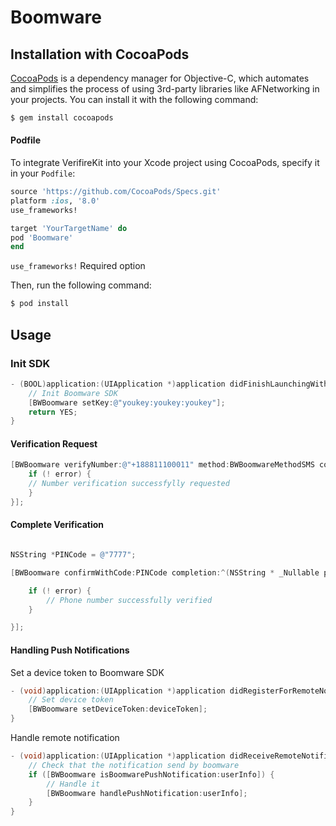 # Boomware

## Installation with CocoaPods

[CocoaPods](http://cocoapods.org) is a dependency manager for Objective-C, which automates and simplifies the process of using 3rd-party libraries like AFNetworking in your projects. You can install it with the following command:

```bash
$ gem install cocoapods
```

#### Podfile

To integrate VerifireKit into your Xcode project using CocoaPods, specify it in your `Podfile`:

```ruby
source 'https://github.com/CocoaPods/Specs.git'
platform :ios, '8.0'
use_frameworks!

target 'YourTargetName' do
pod 'Boomware'
end
```

`use_frameworks!` Required option


Then, run the following command:

```bash
$ pod install
```

## Usage

### Init SDK
```objective-c
- (BOOL)application:(UIApplication *)application didFinishLaunchingWithOptions:(NSDictionary *)launchOptions {
    // Init Boomware SDK
    [BWBoomware setKey:@"youkey:youkey:youkey"];
    return YES;
}
```

####  Verification Request

```objective-c
[BWBoomware verifyNumber:@"+188811100011" method:BWBoomwareMethodSMS completion:^(NSError * _Nullable error) {
    if (! error) {
    // Number verification successfylly requested
    }
}];

```


#### Complete Verification

```objective-c

NSString *PINCode = @"7777";

[BWBoomware confirmWithCode:PINCode completion:^(NSString * _Nullable phoneNumber, NSString * _Nullable requestId, NSError * _Nullable error) {

    if (! error) {
        // Phone number successfully verified
    }

}];
```

#### Handling Push Notifications

Set a device token to Boomware SDK

```objective-c
- (void)application:(UIApplication *)application didRegisterForRemoteNotificationsWithDeviceToken:(NSData *)deviceToken {
    // Set device token
    [BWBoomware setDeviceToken:deviceToken];
}
```

Handle remote notification

```objective-c
- (void)application:(UIApplication *)application didReceiveRemoteNotification:(NSDictionary *)userInfo fetchCompletionHandler:(void (^)(UIBackgroundFetchResult))completionHandler {
    // Check that the notification send by boomware
    if ([BWBoomware isBoomwarePushNotification:userInfo]) {
        // Handle it
        [BWBoomware handlePushNotification:userInfo];
    }
}
```


